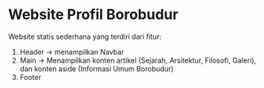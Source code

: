 # Website Profil Borobudur
Website statis sederhana yang terdiri dari fitur:
1. Header -> menampilkan Navbar
2. Main -> Menampilkan konten artikel (Sejarah, Arsitektur, Filosofi, Galeri), dan konten aside (Informasi Umum Borobudur)
3. Footer
